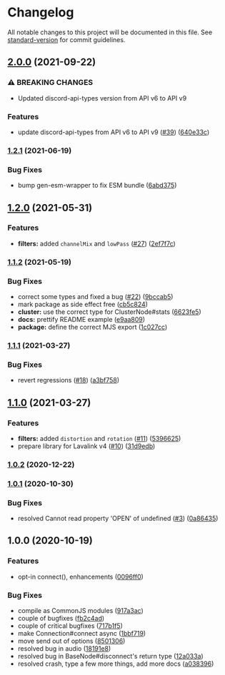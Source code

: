 # Changelog

All notable changes to this project will be documented in this file. See [standard-version](https://github.com/conventional-changelog/standard-version) for commit guidelines.

## [2.0.0](https://github.com/skyra-project/audio/compare/v1.2.1...v2.0.0) (2021-09-22)

### ⚠ BREAKING CHANGES

-   Updated discord-api-types version from API v6 to API v9

### Features

-   update discord-api-types from API v6 to API v9 ([#39](https://github.com/skyra-project/audio/issues/39)) ([640e33c](https://github.com/skyra-project/audio/commit/640e33c06a4aff93e426d49578a78145ebc100f7))

### [1.2.1](https://github.com/skyra-project/audio/compare/v1.2.0...v1.2.1) (2021-06-19)

### Bug Fixes

-   bump gen-esm-wrapper to fix ESM bundle ([6abd375](https://github.com/skyra-project/audio/commit/6abd37564e8d199c482104ebb304c553470b83d4))

## [1.2.0](https://github.com/skyra-project/audio/compare/v1.1.2...v1.2.0) (2021-05-31)

### Features

-   **filters:** added `channelMix` and `lowPass` ([#27](https://github.com/skyra-project/audio/issues/27)) ([2ef7f7c](https://github.com/skyra-project/audio/commit/2ef7f7c26559e9424c5c8724095f35bac6cccc19))

### [1.1.2](https://github.com/skyra-project/audio/compare/v1.1.1...v1.1.2) (2021-05-19)

### Bug Fixes

-   correct some types and fixed a bug ([#22](https://github.com/skyra-project/audio/issues/22)) ([9bccab5](https://github.com/skyra-project/audio/commit/9bccab5133224b939b348e0dc5d5cad0d7bd142e))
-   mark package as side effect free ([cb5c824](https://github.com/skyra-project/audio/commit/cb5c82475d69890b02595ab43c193bf1899f72ed))
-   **cluster:** use the correct type for ClusterNode#stats ([6623fe5](https://github.com/skyra-project/audio/commit/6623fe5fa817ad424bd86b3fbc9b574f68e3dd35))
-   **docs:** prettify README example ([e9aa809](https://github.com/skyra-project/audio/commit/e9aa809a95495e464de6cc918606b42071cf7f46))
-   **package:** define the correct MJS export ([1c027cc](https://github.com/skyra-project/audio/commit/1c027cc0929d357f3544d5cf105fa121f147aa12))

### [1.1.1](https://github.com/skyra-project/audio/compare/v1.1.0...v1.1.1) (2021-03-27)

### Bug Fixes

-   revert regressions ([#18](https://github.com/skyra-project/audio/issues/18)) ([a3bf758](https://github.com/skyra-project/audio/commit/a3bf7585c59a815c6b3ed96d951806c9f077bd3b))

## [1.1.0](https://github.com/skyra-project/audio/compare/v1.0.2...v1.1.0) (2021-03-27)

### Features

-   **filters:** added `distortion` and `rotation` ([#11](https://github.com/skyra-project/audio/issues/11)) ([5396625](https://github.com/skyra-project/audio/commit/539662515be3d67741cd08d327d6bcafba30cd69))
-   prepare library for Lavalink v4 ([#10](https://github.com/skyra-project/audio/issues/10)) ([31d9edb](https://github.com/skyra-project/audio/commit/31d9edb1729817ee845ab80f22f854ebf43af6c3))

### [1.0.2](https://github.com/skyra-project/audio/compare/v1.0.1...v1.0.2) (2020-12-22)

### [1.0.1](https://github.com/skyra-project/audio/compare/v1.0.0...v1.0.1) (2020-10-30)

### Bug Fixes

-   resolved Cannot read property 'OPEN' of undefined ([#3](https://github.com/skyra-project/audio/issues/3)) ([0a86435](https://github.com/skyra-project/audio/commit/0a86435754d733617684b94afa6ff1dc0078c583))

## 1.0.0 (2020-10-19)

### Features

-   opt-in connect(), enhancements ([0096ff0](https://github.com/skyra-project/audio/commit/0096ff0d04907bbb75165221c293c7bbaae7587a))

### Bug Fixes

-   compile as CommonJS modules ([917a3ac](https://github.com/skyra-project/audio/commit/917a3ace3e108a07c084149ff62525c8bac3f202))
-   couple of bugfixes ([fb2c4ad](https://github.com/skyra-project/audio/commit/fb2c4adf0bc0168c09761ff8798fdadf36d536bf))
-   couple of critical bugfixes ([717b1f5](https://github.com/skyra-project/audio/commit/717b1f55a9bb7583c80abd48de6c39b3b423dc79))
-   make Connection#connect async ([1bbf719](https://github.com/skyra-project/audio/commit/1bbf719b49922654e057be0299dcc1645c524fff))
-   move send out of options ([8501306](https://github.com/skyra-project/audio/commit/8501306f682200879e5b660fb1b43653fd6f07f1))
-   resolved bug in audio ([18191e8](https://github.com/skyra-project/audio/commit/18191e8d78a21f89b0bd428763046005f19476e7))
-   resolved bug in BaseNode#disconnect's return type ([12a033a](https://github.com/skyra-project/audio/commit/12a033a77c925b1682aebb1be785b503d396dc14))
-   resolved crash, type a few more things, add more docs ([a038396](https://github.com/skyra-project/audio/commit/a038396c89ceb02ab276655b40af5261b3063b19))
